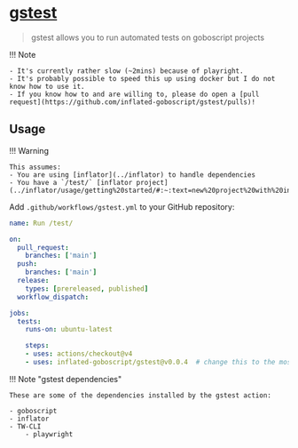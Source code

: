 # [gstest](https://github.com/inflated-goboscript/gstest)

> gstest allows you to run automated tests on goboscript projects

!!! Note
    
    - It's currently rather slow (~2mins) because of playright.
    - It's probably possible to speed this up using docker but I do not know how to use it.
    - If you know how to and are willing to, please do open a [pull request](https://github.com/inflated-goboscript/gstest/pulls)!

## Usage

!!! Warning

    This assumes:
    - You are using [inflator](../inflator) to handle dependencies
    - You have a `/test/` [inflator project](../inflator/usage/getting%20started/#:~:text=new%20project%20with%20inflator)

Add `.github/workflows/gstest.yml` to your GitHub repository:

```yaml
name: Run /test/

on:
  pull_request:
    branches: ['main']
  push:
    branches: ['main']
  release:
    types: [prereleased, published]
  workflow_dispatch:

jobs:
  tests:
    runs-on: ubuntu-latest

    steps:
    - uses: actions/checkout@v4
    - uses: inflated-goboscript/gstest@v0.0.4  # change this to the most recent version
```

!!! Note "gstest dependencies"

    These are some of the dependencies installed by the gstest action:

    - goboscript
    - inflator
    - TW-CLI
        - playwright
